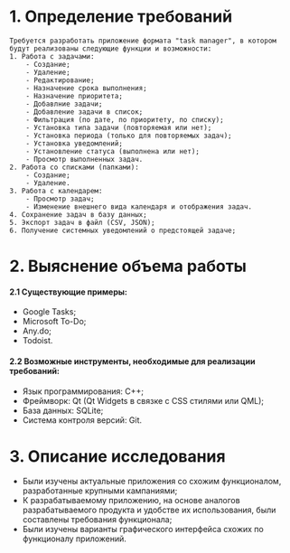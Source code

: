 # 1. Определение требований
	Требуется разработать приложение формата "task manager", в котором будут реализованы следующие функции и возможности:
	1. Работа с задачами:
		- Создание;
		- Удаление;
		- Редактирование;
		- Назначение срока выполнения;
		- Назначение приоритета;
		- Добавлние задачи;
		- Добавление задачи в список;
		- Фильтрация (по дате, по приоритету, по списку);
		- Установка типа задачи (повторяемая или нет);
		- Установка периода (только для повторяемых задач);
		- Установка уведомлений;
		- Установление статуса (выполнена или нет);
		- Просмотр выполненных задач.
	2. Работа со списками (папками):
		- Создание;
		- Удаление.
	3. Работа с календарем:
		- Просмотр задач;
		- Изменение внешнего вида календаря и отображения задач.
	4. Сохранение задач в базу данных;
	5. Экспорт задач в файл (CSV, JSON);
	6. Получение системных уведомлений о предстоящей задаче;
# 2. Выяснение объема работы
#### 2.1 Существующие примеры:
- Google Tasks;
- Microsoft To-Do;
- Any.do;
- Todoist.
#### 2.2 Возможные инструменты, необходимые для реализации требований:
- Язык программирования: C++;
- Фреймворк: Qt (Qt Widgets в связке с CSS стилями или QML);
- База данных: SQLite;
- Система контроля версий: Git.
# 3. Описание исследования
- Были изучены актуальные приложения со схожим функционалом, разработанные крупными кампаниями;
- К разрабатываемому приложению, на основе аналогов разрабатываемого продукта и удобстве их использования, были составлены требования функционала;
- Были изучены варианты графического интерфейса схожих по функционалу приложений.